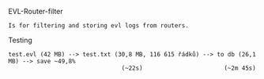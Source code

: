 EVL-Router-filter

    Is for filtering and storing evl logs from routers.

Testing

    test.evl (42 MB) --> test.txt (30,8 MB, 116 615 řádků) --> to db (26,1 MB) --> save ~49,8%
                                    (~22s)                       (~2m 45s)